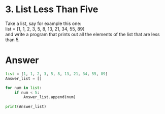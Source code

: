 # 3. List Less Than Five

Take a list, say for example this one:    
list = [1, 1, 2, 3, 5, 8, 13, 21, 34, 55, 89]   
and write a program that prints out all the elements of the list that are less than 5.   

# Answer

```python
list = [1, 1, 2, 3, 5, 8, 13, 21, 34, 55, 89]
Answer_list = []

for num in list:
    if num < 5:
        Answer_list.append(num)
        
print(Answer_list)
```

